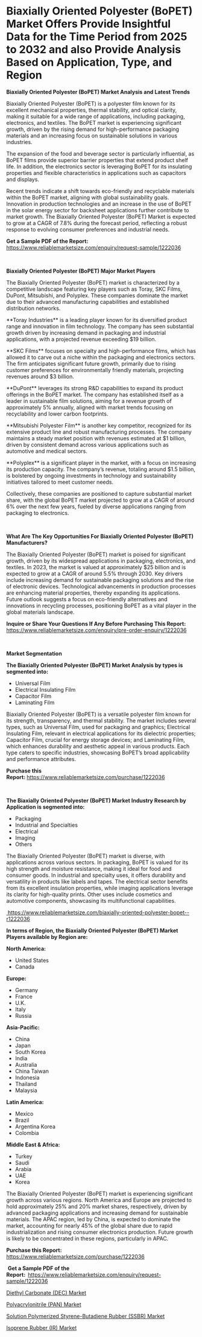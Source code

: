 <p><h1>Biaxially Oriented Polyester (BoPET) Market Offers Provide Insightful Data for the Time Period from 2025 to 2032 and also Provide Analysis Based on Application, Type, and Region</h1></p><p><strong>Biaxially Oriented Polyester (BoPET) Market Analysis and Latest Trends</strong></p>
<p><p>Biaxially Oriented Polyester (BoPET) is a polyester film known for its excellent mechanical properties, thermal stability, and optical clarity, making it suitable for a wide range of applications, including packaging, electronics, and textiles. The BoPET market is experiencing significant growth, driven by the rising demand for high-performance packaging materials and an increasing focus on sustainable solutions in various industries. </p><p>The expansion of the food and beverage sector is particularly influential, as BoPET films provide superior barrier properties that extend product shelf life. In addition, the electronics sector is leveraging BoPET for its insulating properties and flexible characteristics in applications such as capacitors and displays. </p><p>Recent trends indicate a shift towards eco-friendly and recyclable materials within the BoPET market, aligning with global sustainability goals. Innovation in production technologies and an increase in the use of BoPET in the solar energy sector for backsheet applications further contribute to market growth. The Biaxially Oriented Polyester (BoPET) Market is expected to grow at a CAGR of 7.8% during the forecast period, reflecting a robust response to evolving consumer preferences and industrial needs.</p></p>
<p><strong>Get a Sample PDF of the Report:&nbsp;</strong> <a href="https://www.reliablemarketsize.com/enquiry/request-sample/1222036?utm_campaign=1889&utm_medium=2&utm_source=Github&utm_content=ia&utm_term=03042025&utm_id=biaxially-oriented-polyester-bopet">https://www.reliablemarketsize.com/enquiry/request-sample/1222036</a></p>
<p>&nbsp;</p>
<p><strong>Biaxially Oriented Polyester (BoPET) Major Market Players</strong></p>
<p><p>The Biaxially Oriented Polyester (BoPET) market is characterized by a competitive landscape featuring key players such as Toray, SKC Films, DuPont, Mitsubishi, and Polyplex. These companies dominate the market due to their advanced manufacturing capabilities and established distribution networks.</p><p>**Toray Industries** is a leading player known for its diversified product range and innovation in film technology. The company has seen substantial growth driven by increasing demand in packaging and industrial applications, with a projected revenue exceeding $19 billion.</p><p>**SKC Films** focuses on specialty and high-performance films, which has allowed it to carve out a niche within the packaging and electronics sectors. The firm anticipates significant future growth, primarily due to rising customer preferences for environmentally friendly materials, projecting revenues around $3 billion.</p><p>**DuPont** leverages its strong R&D capabilities to expand its product offerings in the BoPET market. The company has established itself as a leader in sustainable film solutions, aiming for a revenue growth of approximately 5% annually, aligned with market trends focusing on recyclability and lower carbon footprints.</p><p>**Mitsubishi Polyester Film** is another key competitor, recognized for its extensive product line and robust manufacturing processes. The company maintains a steady market position with revenues estimated at $1 billion, driven by consistent demand across various applications such as automotive and medical sectors.</p><p>**Polyplex** is a significant player in the market, with a focus on increasing its production capacity. The company’s revenue, totaling around $1.5 billion, is bolstered by ongoing investments in technology and sustainability initiatives tailored to meet customer needs.</p><p>Collectively, these companies are positioned to capture substantial market share, with the global BoPET market projected to grow at a CAGR of around 6% over the next few years, fueled by diverse applications ranging from packaging to electronics.</p></p>
<p>&nbsp;</p>
<p><strong>What Are The Key Opportunities For Biaxially Oriented Polyester (BoPET) Manufacturers?</strong></p>
<p><p>The Biaxially Oriented Polyester (BoPET) market is poised for significant growth, driven by its widespread applications in packaging, electronics, and textiles. In 2023, the market is valued at approximately $25 billion and is expected to grow at a CAGR of around 5.5% through 2030. Key drivers include increasing demand for sustainable packaging solutions and the rise of electronic devices. Technological advancements in production processes are enhancing material properties, thereby expanding its applications. Future outlook suggests a focus on eco-friendly alternatives and innovations in recycling processes, positioning BoPET as a vital player in the global materials landscape.</p></p>
<p><strong>Inquire or Share Your Questions If Any Before Purchasing This Report:</strong> <a href="https://www.reliablemarketsize.com/enquiry/pre-order-enquiry/1222036?utm_campaign=1889&utm_medium=2&utm_source=Github&utm_content=ia&utm_term=03042025&utm_id=biaxially-oriented-polyester-bopet">https://www.reliablemarketsize.com/enquiry/pre-order-enquiry/1222036</a></p>
<p>&nbsp;</p>
<p><strong>Market Segmentation</strong></p>
<p><strong>The Biaxially Oriented Polyester (BoPET) Market Analysis by types is segmented into:</strong></p>
<p><ul><li>Universal Film</li><li>Electrical Insulating Film</li><li>Capacitor Film</li><li>Laminating Film</li></ul></p>
<p><p>Biaxially Oriented Polyester (BoPET) is a versatile polyester film known for its strength, transparency, and thermal stability. The market includes several types, such as Universal Film, used for packaging and graphics; Electrical Insulating Film, relevant in electrical applications for its dielectric properties; Capacitor Film, crucial for energy storage devices; and Laminating Film, which enhances durability and aesthetic appeal in various products. Each type caters to specific industries, showcasing BoPET’s broad applicability and performance attributes.</p></p>
<p><strong>Purchase this Report:&nbsp;</strong><a href="https://www.reliablemarketsize.com/purchase/1222036?utm_campaign=1889&utm_medium=2&utm_source=Github&utm_content=ia&utm_term=03042025&utm_id=biaxially-oriented-polyester-bopet">https://www.reliablemarketsize.com/purchase/1222036</a></p>
<p>&nbsp;</p>
<p><strong>The Biaxially Oriented Polyester (BoPET) Market Industry Research by Application is segmented into:</strong></p>
<p><ul><li>Packaging</li><li>Industrial and Specialties</li><li>Electrical</li><li>Imaging</li><li>Others</li></ul></p>
<p><p>The Biaxially Oriented Polyester (BoPET) market is diverse, with applications across various sectors. In packaging, BoPET is valued for its high strength and moisture resistance, making it ideal for food and consumer goods. In industrial and specialty uses, it offers durability and versatility in products like labels and tapes. The electrical sector benefits from its excellent insulation properties, while imaging applications leverage its clarity for high-quality prints. Other uses include cosmetics and automotive components, showcasing its multifunctional capabilities.</p></p>
<p><a href="https://www.reliablemarketsize.com/biaxially-oriented-polyester-bopet--r1222036?utm_campaign=1889&utm_medium=2&utm_source=Github&utm_content=ia&utm_term=03042025&utm_id=biaxially-oriented-polyester-bopet">&nbsp;https://www.reliablemarketsize.com/biaxially-oriented-polyester-bopet--r1222036</a></p>
<p><strong>In terms of Region, the Biaxially Oriented Polyester (BoPET) Market Players available by Region are:</strong></p>
<p>
    <p> <strong> North America: </strong>
        <ul>
            <li>United States</li>
            <li>Canada</li>
        </ul>
        </p> 
    <p> <strong> Europe: </strong>
        <ul>
            <li>Germany</li>
            <li>France</li>
            <li>U.K.</li>
            <li>Italy</li>
            <li>Russia</li>
        </ul>
        </p> 
    <p> <strong> Asia-Pacific: </strong>
        <ul>
            <li>China</li>
            <li>Japan</li>
            <li>South Korea</li>
            <li>India</li>
            <li>Australia</li>
            <li>China Taiwan</li>
            <li>Indonesia</li>
            <li>Thailand</li>
            <li>Malaysia</li>
        </ul>
        </p> 
    <p> <strong> Latin America: </strong>
        <ul>
            <li>Mexico</li>
            <li>Brazil</li>
            <li>Argentina Korea</li>
            <li>Colombia</li>
        </ul>
        </p> 
    <p> <strong> Middle East & Africa: </strong>
        <ul>
            <li>Turkey</li>
            <li>Saudi</li>
            <li>Arabia</li>
            <li>UAE</li>
            <li>Korea</li>
        </ul>
    </p>
    </p>
<p><p>The Biaxially Oriented Polyester (BoPET) market is experiencing significant growth across various regions. North America and Europe are projected to hold approximately 25% and 20% market shares, respectively, driven by advanced packaging applications and increasing demand for sustainable materials. The APAC region, led by China, is expected to dominate the market, accounting for nearly 45% of the global share due to rapid industrialization and rising consumer electronics production. Future growth is likely to be concentrated in these regions, particularly in APAC.</p></p>
<p><strong>Purchase this Report: </strong><a href="https://www.reliablemarketsize.com/purchase/1222036?utm_campaign=1889&utm_medium=2&utm_source=Github&utm_content=ia&utm_term=03042025&utm_id=biaxially-oriented-polyester-bopet">https://www.reliablemarketsize.com/purchase/1222036</a></p>
<p>&nbsp;<strong>Get a Sample PDF of the Report:&nbsp;&nbsp;</strong><a href="https://www.reliablemarketsize.com/enquiry/request-sample/1222036?utm_campaign=1889&utm_medium=2&utm_source=Github&utm_content=ia&utm_term=03042025&utm_id=biaxially-oriented-polyester-bopet">https://www.reliablemarketsize.com/enquiry/request-sample/1222036</a></p>
<p><strong></strong></p>
<p><p><a href="https://github.com/prosalinda88/Market-Research-Report-List-7/blob/main/diethyl-carbonate-dec-market.md?utm_campaign=1889&utm_medium=2&utm_source=Github&utm_content=ia&utm_term=03042025&utm_id=biaxially-oriented-polyester-bopet">Diethyl Carbonate (DEC) Market</a></p><p><a href="https://github.com/estaykaleslo/Market-Research-Report-List-1/blob/main/polyacrylonitrile-pan-market.md?utm_campaign=1889&utm_medium=2&utm_source=Github&utm_content=ia&utm_term=03042025&utm_id=biaxially-oriented-polyester-bopet">Polyacrylonitrile (PAN) Market</a></p><p><a href="https://github.com/abararybar2x/Market-Research-Report-List-1/blob/main/solution-polymerized-styrene-butadiene-rubber-ssbr-market.md?utm_campaign=1889&utm_medium=2&utm_source=Github&utm_content=ia&utm_term=03042025&utm_id=biaxially-oriented-polyester-bopet">Solution Polymerized Styrene-Butadiene Rubber (SSBR) Market</a></p><p><a href="https://github.com/shamprenadw7/Market-Research-Report-List-1/blob/main/isoprene-rubber-ir-market.md?utm_campaign=1889&utm_medium=2&utm_source=Github&utm_content=ia&utm_term=03042025&utm_id=biaxially-oriented-polyester-bopet">Isoprene Rubber (IR) Market</a></p></p>